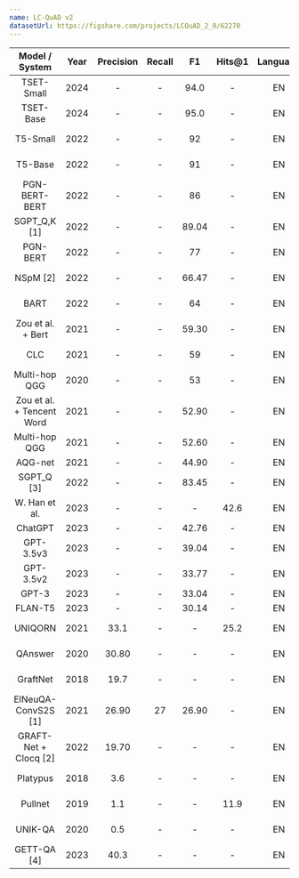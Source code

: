 ```yaml
---
name: LC-QuAD v2
datasetUrl: https://figshare.com/projects/LCQuAD_2_0/62270
---
```


|      Model / System       | Year | Precision | Recall |  F1   | Hits@1 | Language |                                     Reported by                                      | Gold Entity |
| :-----------------------: | :--: | :-------: | :----: | :---: | :----: | :------: | :----------------------------------------------------------------------------------: | :---------: |
|         TSET-Small          | 2024 |     -     |   -    |  94.0   |   -    |    EN    |               [Qi et al.](file:///Users/debayan/Downloads/applsci-14-01521-v2.pdf)                |     ✅      |
|         TSET-Base          | 2024 |     -     |   -    |  95.0   |   -    |    EN    |               [Qi et al.](file:///Users/debayan/Downloads/applsci-14-01521-v2.pdf)                |     ✅      |
|         T5-Small          | 2022 |     -     |   -    |  92   |   -    |    EN    |               [Banerjee et al.](https://arxiv.org/pdf/2204.12793.pdf)                |     ✅      |
|          T5-Base          | 2022 |     -     |   -    |  91   |   -    |    EN    |               [Banerjee et al.](https://arxiv.org/pdf/2204.12793.pdf)                |     ✅      |
|       PGN-BERT-BERT       | 2022 |     -     |   -    |  86   |   -    |    EN    |               [Banerjee et al.](https://arxiv.org/pdf/2204.12793.pdf)                |     ✅      |
|       SGPT_Q,K [1]        | 2022 |     -     |   -    | 89.04 |   -    |    EN    | [Al Hasan Rony et al.](https://ieeexplore.ieee.org/stamp/stamp.jsp?arnumber=9815253) |     ✅      |
|         PGN-BERT          | 2022 |     -     |   -    |  77   |   -    |    EN    |               [Banerjee et al.](https://arxiv.org/pdf/2204.12793.pdf)                |     ✅      |
|         NSpM [2]          | 2022 |     -     |   -    | 66.47 |   -    |    EN    | [Al Hasan Rony et al.](https://ieeexplore.ieee.org/stamp/stamp.jsp?arnumber=9815253) |     ✅      |
|           BART            | 2022 |     -     |   -    |  64   |   -    |    EN    |               [Banerjee et al.](https://arxiv.org/pdf/2204.12793.pdf)                |     ✅      |
|     Zou et al. + Bert     | 2021 |     -     |   -    | 59.30 |   -    |    EN    |                  [Zou et al.](https://arxiv.org/pdf/2111.06086.pdf)                  |     ✅      |
|            CLC            | 2021 |     -     |   -    |  59   |   -    |    EN    |               [Banerjee et al.](https://arxiv.org/pdf/2204.12793.pdf)                |     ✅      |
|       Multi-hop QGG       | 2020 |     -     |   -    |  53   |   -    |    EN    |               [Banerjee et al.](https://arxiv.org/pdf/2204.12793.pdf)                |     ✅      |
| Zou et al. + Tencent Word | 2021 |     -     |   -    | 52.90 |   -    |    EN    |                  [Zou et al.](https://arxiv.org/pdf/2111.06086.pdf)                  |     ✅      |
|       Multi-hop QGG       | 2021 |     -     |   -    | 52.60 |   -    |    EN    |                  [Zou et al.](https://arxiv.org/pdf/2111.06086.pdf)                  |     ✅      |
|          AQG-net          | 2021 |     -     |   -    | 44.90 |   -    |    EN    |                  [Zou et al.](https://arxiv.org/pdf/2111.06086.pdf)                  |     ✅      |
|        SGPT_Q [3]         | 2022 |     -     |   -    | 83.45 |   -    |    EN    | [Al Hasan Rony et al.](https://ieeexplore.ieee.org/stamp/stamp.jsp?arnumber=9815253) |     ❌      |
|       W. Han et al.       | 2023 |     -     |   -    |   -   |  42.6  |    EN    |   [Han et al.](https://link.springer.com/chapter/10.1007/978-3-031-30672-3_39)       |     ❌      |
|          ChatGPT          | 2023 |     -     |   -    | 42.76 |   -    |    EN    |                  [Tan et al.](https://arxiv.org/pdf/2303.07992.pdf)                  |     ❌      |
|         GPT-3.5v3         | 2023 |     -     |   -    | 39.04 |   -    |    EN    |                  [Tan et al.](https://arxiv.org/pdf/2303.07992.pdf)                  |     ❌      |
|         GPT-3.5v2         | 2023 |     -     |   -    | 33.77 |   -    |    EN    |                  [Tan et al.](https://arxiv.org/pdf/2303.07992.pdf)                  |     ❌      |
|           GPT-3           | 2023 |     -     |   -    | 33.04 |   -    |    EN    |                  [Tan et al.](https://arxiv.org/pdf/2303.07992.pdf)                  |     ❌      |
|          FLAN-T5          | 2023 |     -     |   -    | 30.14 |   -    |    EN    |                  [Tan et al.](https://arxiv.org/pdf/2303.07992.pdf)                  |     ❌      |
|          UNIQORN          | 2021 |   33.1    |   -    |   -   |  25.2  |    EN    |                 [Pramanik et al.](https://arxiv.org/abs/2108.08614)                  |     ❌      |
|          QAnswer          | 2020 |   30.80   |   -    |   -   |   -    |    EN    |                 [Pramanik et al.](https://arxiv.org/abs/2108.08614)                  |     ❌      |
|         GraftNet          | 2018 |   19.7    |   -    |   -   |   -    |    EN    |             [Christmann P. et al](https://arxiv.org/pdf/2108.08597.pdf)              |     ❌      |
|    ElNeuQA-ConvS2S [1]    | 2021 |   26.90   |   27   | 26.90 |   -    |    EN    |                [Diomedi, Hogan](https://arxiv.org/pdf/2107.02865.pdf)                |     ❌      |
|   GRAFT-Net + Clocq [2]   | 2022 |   19.70   |   -    |   -   |   -    |    EN    |             [Christmann P. et al](https://arxiv.org/pdf/2108.08597.pdf)              |     ❌      |
|         Platypus          | 2018 |    3.6    |   -    |   -   |   -    |    EN    |                 [Pramanik et al.](https://arxiv.org/abs/2108.08614)                  |     ❌      |
|          Pullnet          | 2019 |    1.1    |   -    |   -   |  11.9  |    EN    |                 [Pramanik et al.](https://arxiv.org/abs/2108.08614)                  |     ❌      |
|          UNIK-QA          | 2020 |    0.5    |   -    |   -   |   -    |    EN    |                 [Pramanik et al.](https://arxiv.org/abs/2108.08614)                  |     ❌      |
|        GETT-QA [4]        | 2023 |   40.3    |   -    |   -   |   -    |    EN    |               [Banerjee et al.](https://arxiv.org/pdf/2303.13284.pdf)                |     ❌      |
